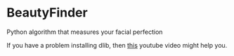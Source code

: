 # BeautyFinder
Python algorithm that measures your facial perfection


If you have a problem installing dlib, then [this](https://youtu.be/xXbouOlAyoo) youtube video might help you.
